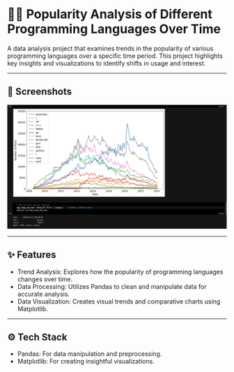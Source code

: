 # 👨‍💻 Popularity Analysis of Different Programming Languages Over Time

A data analysis project that examines trends in the popularity of various programming languages over a specific time period. This project highlights key insights and visualizations to identify shifts in usage and interest.

---

## 📸 Screenshots

![Project](analysing_the_popularity_of_different_programming_languages_over_time.png)

---

## ✨ Features

- Trend Analysis: Explores how the popularity of programming languages changes over time.
- Data Processing: Utilizes Pandas to clean and manipulate data for accurate analysis.
- Data Visualization: Creates visual trends and comparative charts using Matplotlib.

---

## ⚙️ Tech Stack

- Pandas: For data manipulation and preprocessing.
- Matplotlib: For creating insightful visualizations.

